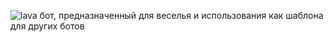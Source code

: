 ![lava](https://github.com/user-attachments/assets/c0836964-1e4a-4e13-b40a-50583de95444)
бот, предназначенный для веселья и использования как шаблона для других ботов
